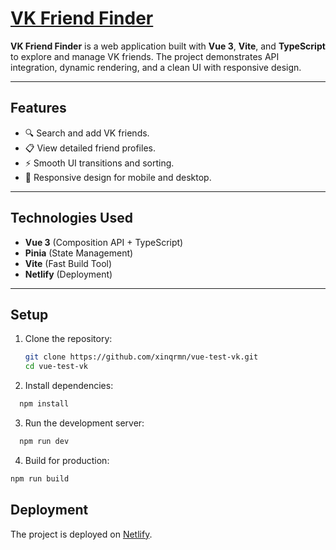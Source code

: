 # **[VK Friend Finder](https://vue-test-vk.netlify.app/)**

**VK Friend Finder** is a web application built with **Vue 3**, **Vite**, and **TypeScript** to explore and manage VK friends. The project demonstrates API integration, dynamic rendering, and a clean UI with responsive design.

---

## **Features**
- 🔍 Search and add VK friends.
- 📋 View detailed friend profiles.
- ⚡ Smooth UI transitions and sorting.
- 🎯 Responsive design for mobile and desktop.

---

## **Technologies Used**
- **Vue 3** (Composition API + TypeScript)
- **Pinia** (State Management)
- **Vite** (Fast Build Tool)
- **Netlify** (Deployment)

---

## **Setup**

1. Clone the repository:
   
   ```bash
   git clone https://github.com/xinqrmn/vue-test-vk.git
   cd vue-test-vk
   ```
   
2. Install dependencies:
 
  ```bash 
    npm install
  ```

3. Run the development server:

  ```bash
    npm run dev
  ```

4. Build for production:
 
  ```bash  
  npm run build
  ```

## **Deployment**
The project is deployed on [Netlify](https://vue-test-vk.netlify.app/).

